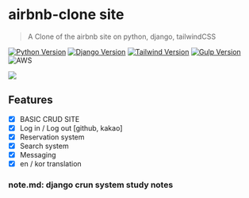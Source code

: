 # airbnb-clone site

> A Clone of the airbnb site on python, django, tailwindCSS

[![Python Version][python-image]][python-url]
[![Django Version][django-image]][django-url]
[![Tailwind Version][tailwind-image]][tailwind-url]
[![Gulp Version][gulp-image]][gulp-url]
![AWS][aws-image]

![](screenshots/header.png)

## Features

- [x] BASIC CRUD SITE
- [x] Log in / Log out [github, kakao]
- [x] Reservation system
- [x] Search system
- [x] Messaging
- [x] en / kor translation

### note.md: django crun system study notes

<!-- Markdown link & img dfn's -->

[python-image]: https://img.shields.io/badge/Python-3.8.5-blue.svg
[python-url]: https://www.python.org/downloads/release/python-385/
[django-image]: https://img.shields.io/badge/Django-3.1.3-blue.svg
[django-url]: https://www.djangoproject.com/
[tailwind-image]: https://img.shields.io/badge/Tailwind-1.9.5-brightgreen.svg
[tailwind-url]: https://tailwindcss.com/
[gulp-image]: https://img.shields.io/badge/Gulp-4.0.2-red.svg
[gulp-url]: https://gulpjs.com/
[aws-image]: https://img.shields.io/badge/AWS-beanstalk-lightgrey.svg
